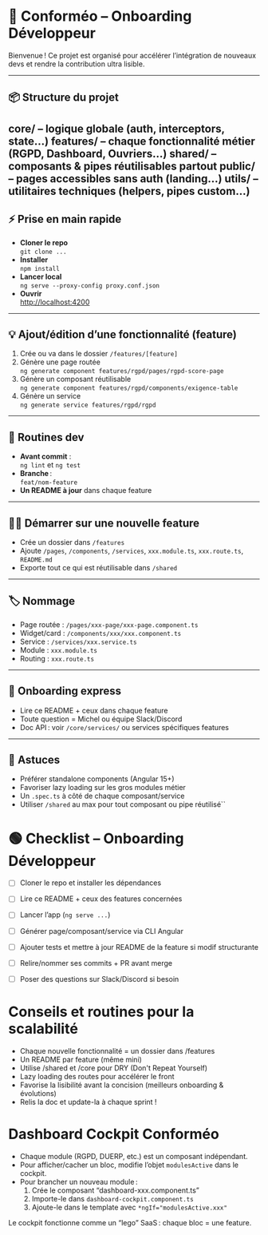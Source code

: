 # 🚀 Conforméo – Onboarding Développeur

Bienvenue ! Ce projet est organisé pour accélérer l’intégration de nouveaux devs et rendre la contribution ultra lisible.

---

## 📦 Structure du projet

core/ – logique globale (auth, interceptors, state…)
features/ – chaque fonctionnalité métier (RGPD, Dashboard, Ouvriers…)
shared/ – composants & pipes réutilisables partout
public/ – pages accessibles sans auth (landing…)
utils/ – utilitaires techniques (helpers, pipes custom…)
---

## ⚡ Prise en main rapide

- **Cloner le repo**  
  `git clone ...`
- **Installer**  
  `npm install`
- **Lancer local**  
  `ng serve --proxy-config proxy.conf.json`
- **Ouvrir**  
  [http://localhost:4200](http://localhost:4200)

---

## 💡 Ajout/édition d’une fonctionnalité (feature)

1. Crée ou va dans le dossier `/features/[feature]`
2. Génère une page routée  
   `ng generate component features/rgpd/pages/rgpd-score-page`
3. Génère un composant réutilisable  
   `ng generate component features/rgpd/components/exigence-table`
4. Génère un service  
   `ng generate service features/rgpd/rgpd`

---

## 🔀 Routines dev

- **Avant commit** :  
  `ng lint` et `ng test`
- **Branche** :  
  `feat/nom-feature`
- **Un README à jour** dans chaque feature

---

## 👩‍💻 Démarrer sur une nouvelle feature

- Crée un dossier dans `/features`
- Ajoute `/pages`, `/components`, `/services`, `xxx.module.ts`, `xxx.route.ts`, `README.md`
- Exporte tout ce qui est réutilisable dans `/shared`

---

## 🏷️ Nommage

- Page routée : `/pages/xxx-page/xxx-page.component.ts`
- Widget/card : `/components/xxx/xxx.component.ts`
- Service : `/services/xxx.service.ts`
- Module : `xxx.module.ts`
- Routing : `xxx.route.ts`

---

## 🚦 Onboarding express

- Lire ce README + ceux dans chaque feature
- Toute question = Michel ou équipe Slack/Discord
- Doc API : voir `/core/services/` ou services spécifiques features

---

## 💼 Astuces

- Préférer standalone components (Angular 15+)
- Favoriser lazy loading sur les gros modules métier
- Un `.spec.ts` à côté de chaque composant/service
- Utiliser `/shared` au max pour tout composant ou pipe réutilisé``


# 🟢 Checklist – Onboarding Développeur

- [ ] Cloner le repo et installer les dépendances
- [ ] Lire ce README + ceux des features concernées
- [ ] Lancer l’app (`ng serve ...`)
- [ ] Générer page/composant/service via CLI Angular
- [ ] Ajouter tests et mettre à jour README de la feature si modif structurante
- [ ] Relire/nommer ses commits + PR avant merge
- [ ] Poser des questions sur Slack/Discord si besoin


# Conseils et routines pour la scalabilité
- Chaque nouvelle fonctionnalité = un dossier dans /features
- Un README par feature (même mini)
- Utilise /shared et /core pour DRY (Don't Repeat Yourself)
- Lazy loading des routes pour accélérer le front
- Favorise la lisibilité avant la concision (meilleurs onboarding & évolutions)
- Relis la doc et update-la à chaque sprint !



# Dashboard Cockpit Conforméo

- Chaque module (RGPD, DUERP, etc.) est un composant indépendant.
- Pour afficher/cacher un bloc, modifie l’objet `modulesActive` dans le cockpit.
- Pour brancher un nouveau module :
  1. Crée le composant “dashboard-xxx.component.ts”
  2. Importe-le dans `dashboard-cockpit.component.ts`
  3. Ajoute-le dans le template avec `*ngIf="modulesActive.xxx"`

Le cockpit fonctionne comme un “lego” SaaS : chaque bloc = une feature.
